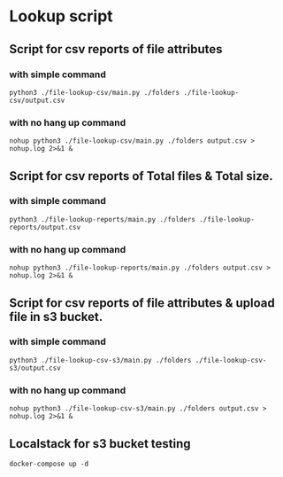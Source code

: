 # Lookup script

## Script for csv reports of file attributes
### with simple command
```
python3 ./file-lookup-csv/main.py ./folders ./file-lookup-csv/output.csv
```

### with no hang up command
```
nohup python3 ./file-lookup-csv/main.py ./folders output.csv > nohup.log 2>&1 &
```

## Script for csv reports of Total files & Total size.
### with simple command
```
python3 ./file-lookup-reports/main.py ./folders ./file-lookup-reports/output.csv
```

### with no hang up command
```
nohup python3 ./file-lookup-reports/main.py ./folders output.csv > nohup.log 2>&1 &
```

## Script for csv reports of file attributes & upload file in s3 bucket.
### with simple command
```
python3 ./file-lookup-csv-s3/main.py ./folders ./file-lookup-csv-s3/output.csv
```

### with no hang up command
```
nohup python3 ./file-lookup-csv-s3/main.py ./folders output.csv > nohup.log 2>&1 &
```


## Localstack for s3 bucket testing
```
docker-compose up -d
```
